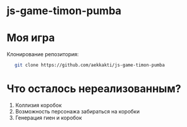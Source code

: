 # js-game-timon-pumba
# Моя игра

Клонирование репозитория:
```bash
   git clone https://github.com/aekkakti/js-game-timon-pumba

```

# Что осталось нереализованным?
1) Коллизия коробок
2) Возможность персонажа забираться на коробки
3) Генерация гиен и коробок

